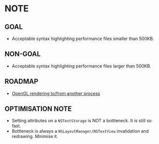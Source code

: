 NOTE
====




<!---	You should use UTF16 based counting. Because;-->
<!--	-	We're dealing with fully mutable string.-->
<!--	-	Any other indexing uses *iterator* semantics, then they will be invalidated after mutating the target string.-->
<!--	-	UTF16 based counting is simply an `Int`, and will not be invalidated.-->




GOAL
----
-	Acceptable syntax highlighting performance files smaller than 500KB.

NON-GOAL
--------
-	Acceptable syntax highlighting performance files larger than 500KB.




ROADMAP
-------

-	[OpenGL rendering to/from another process](http://cocoadhoc.blogspot.kr/2009/09/hidden-gems-of-snow-leopard-iosurface.html)








OPTIMISATION NOTE
-----------------

-	Setting attributes on a `NSTextStorage` is NOT a bottleneck. It is still so fast.
-	Bottleneck is always a `NSLayoutManager/NSTextView` invalidation and redrawing. Minimise it.